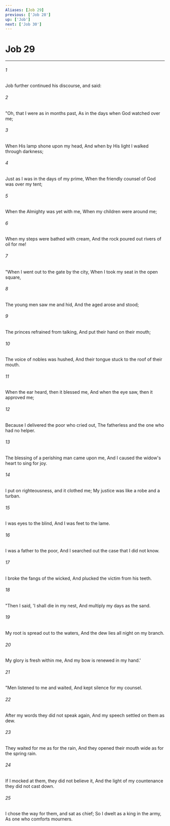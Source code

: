 ```yaml
---
Aliases: [Job 29]
previous: ['Job 28']
up: ['Job']
next: ['Job 30']
---
```

# Job 29

***


###### 1 
Job further continued his discourse, and said: 

###### 2 
"Oh, that I were as in months past, As in the days when God watched over me; 

###### 3 
When His lamp shone upon my head, And when by His light I walked through darkness; 

###### 4 
Just as I was in the days of my prime, When the friendly counsel of God was over my tent; 

###### 5 
When the Almighty was yet with me, When my children were around me; 

###### 6 
When my steps were bathed with cream, And the rock poured out rivers of oil for me! 

###### 7 
"When I went out to the gate by the city, When I took my seat in the open square, 

###### 8 
The young men saw me and hid, And the aged arose and stood; 

###### 9 
The princes refrained from talking, And put their hand on their mouth; 

###### 10 
The voice of nobles was hushed, And their tongue stuck to the roof of their mouth. 

###### 11 
When the ear heard, then it blessed me, And when the eye saw, then it approved me; 

###### 12 
Because I delivered the poor who cried out, The fatherless and the one who had no helper. 

###### 13 
The blessing of a perishing man came upon me, And I caused the widow's heart to sing for joy. 

###### 14 
I put on righteousness, and it clothed me; My justice was like a robe and a turban. 

###### 15 
I was eyes to the blind, And I was feet to the lame. 

###### 16 
I was a father to the poor, And I searched out the case that I did not know. 

###### 17 
I broke the fangs of the wicked, And plucked the victim from his teeth. 

###### 18 
"Then I said, 'I shall die in my nest, And multiply my days as the sand. 

###### 19 
My root is spread out to the waters, And the dew lies all night on my branch. 

###### 20 
My glory is fresh within me, And my bow is renewed in my hand.' 

###### 21 
"Men listened to me and waited, And kept silence for my counsel. 

###### 22 
After my words they did not speak again, And my speech settled on them as dew. 

###### 23 
They waited for me as for the rain, And they opened their mouth wide as for the spring rain. 

###### 24 
If I mocked at them, they did not believe it, And the light of my countenance they did not cast down. 

###### 25 
I chose the way for them, and sat as chief; So I dwelt as a king in the army, As one who comforts mourners.

